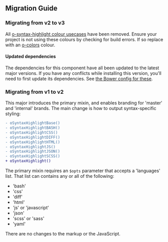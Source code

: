 ## Migration Guide

### Migrating from v2 to v3

All [o-syntax-highlight colour usecases](https://github.com/Financial-Times/o-syntax-highlight/blob/v2.1.0/src/scss/colors.scss) have been removed. Ensure your project is not using these colours by checking for build errors. If so replace with an [o-colors](https://registry.origami.ft.com/components/o-colors) colour.

#### Updated dependencies

The dependencies for this component have all been updated to the latest major versions.
If you have any conflicts while installing this version, you'll need to first update
its dependencies. See [the Bower config for these](./bower.json).

### Migrating from v1 to v2

This major introduces the primary mixin, and enables branding for 'master' and 'internal' brands.
The main change is how to output syntax-specific styling:

```diff
- oSyntaxHighlightBase()
- oSyntaxHighlightBASH()
- oSyntaxHighlightCSS()
- oSyntaxHighlightDIFF()
- oSyntaxHighlightHTML()
- oSyntaxHighlightJS()
- oSyntaxHighlightJSON()
- oSyntaxHighlightSCSS()
+ oSyntaxHighlight()
```

The primary mixin requires an `$opts` parameter that accepts a 'languages' list. That list can contains any or all of the following:
- 'bash'
- 'css'
- 'diff'
- 'html'
- 'js' or 'javascript'
- 'json'
- 'scss' or 'sass'
- 'yaml'

There are no changes to the markup or the JavaScript.
